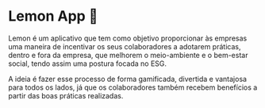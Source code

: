 # Lemon App 🍋

Lemon é um aplicativo que tem como objetivo proporcionar às empresas uma maneira de incentivar os seus colaboradores a adotarem práticas, dentro e fora da empresa, que melhorem o meio-ambiente e o bem-estar social, tendo assim uma postura focada no ESG.

A ideia é fazer esse processo de forma gamificada, divertida e vantajosa para todos os lados, já que os colaboradores também recebem benefícios a partir das boas práticas realizadas.


